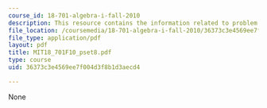 ```yaml
---
course_id: 18-701-algebra-i-fall-2010
description: This resource contains the information related to problem set 8.
file_location: /coursemedia/18-701-algebra-i-fall-2010/36373c3e4569ee7f004d3f8b1d3aecd4_MIT18_701F10_pset8.pdf
file_type: application/pdf
layout: pdf
title: MIT18_701F10_pset8.pdf
type: course
uid: 36373c3e4569ee7f004d3f8b1d3aecd4

---
```

None